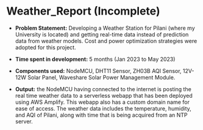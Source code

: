 # Weather_Report (Incomplete)
- **Problem Statement:** Developing a Weather Station for Pilani (where my University is located) and getting real-time data instead of prediction data from weather models. Cost and power optimization strategies were adopted for this project.<br/>
* **Time spent in development:** 5 months (Jan 2023 to May 2023)<br/>
+ **Components used:** NodeMCU, DHT11 Sensor, ZH03B AQI Sensor, 12V-12W Solar Panel, Waveshare Solar Power Management Module.<br/>
- **Output:** the NodeMCU having connected to the internet is posting the real time weather data to a serverless webapp that has been deployed using AWS Amplify. This webapp also has a custom domain name for ease of access. The weather data includes the temperature, humidity, and AQI of Pilani, along with time that is being acquired from an NTP server.

